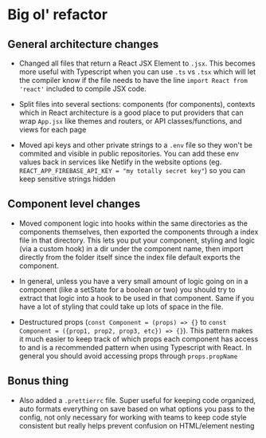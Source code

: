 # Big ol' refactor

## General architecture changes

-  Changed all files that return a React JSX Element to `.jsx`. This becomes more useful with Typescript when you can use `.ts` vs `.tsx` which will let the compiler know if the file needs to have the line `import React from 'react'` included to compile JSX code.

-  Split files into several sections: components (for components), contexts which in React architecture is a good place to put providers that can wrap `App.jsx` like themes and routers, or API classes/functions, and views for each page

-  Moved api keys and other private strings to a `.env` file so they won't be commited and visible in public repositories. You can add these env values back in services like Netlify in the website options (eg. `REACT_APP_FIREBASE_API_KEY = "my totally secret key"`) so you can keep sensitive strings hidden

## Component level changes

-  Moved component logic into hooks within the same directories as the components themselves, then exported the components through a index file in that directory. This lets you put your component, styling and logic (via a custom hook) in a dir under the component name, then import directly from the folder itself since the index file default exports the component.

-  In general, unless you have a very small amount of logic going on in a component (like a setState for a boolean or two) you should try to extract that logic into a hook to be used in that component. Same if you have a lot of styling that could take up lots of space in the file.

-  Destructured props (`const Component = (props) => {}` to `const Component = ({prop1, prop2, prop3, etc}) => {}`). This pattern makes it much easier to keep track of which props each component has access to and is a recommended pattern when using Typescript with React. In general you should avoid accessing props through `props.propName`

## Bonus thing

-  Also added a `.prettierrc` file. Super useful for keeping code organized, auto formats everything on save based on what options you pass to the config, not only necessary for working with teams to keep code style consistent but really helps prevent confusion on HTML/element nesting
